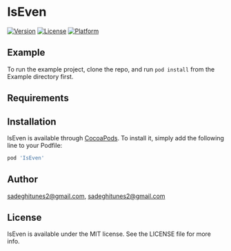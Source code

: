 # IsEven

[![Version](https://img.shields.io/cocoapods/v/IsEven.svg?style=flat)](https://cocoapods.org/pods/IsEven)
[![License](https://img.shields.io/cocoapods/l/IsEven.svg?style=flat)](https://cocoapods.org/pods/IsEven)
[![Platform](https://img.shields.io/cocoapods/p/IsEven.svg?style=flat)](https://cocoapods.org/pods/IsEven)

## Example

To run the example project, clone the repo, and run `pod install` from the Example directory first.

## Requirements

## Installation

IsEven is available through [CocoaPods](https://cocoapods.org). To install
it, simply add the following line to your Podfile:

```ruby
pod 'IsEven'
```

## Author

sadeghitunes2@gmail.com, sadeghitunes2@gmail.com

## License

IsEven is available under the MIT license. See the LICENSE file for more info.
